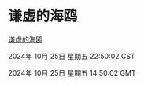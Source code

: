 # 谦虚的海鸥
[谦虚的海鸥](http://219.139.199.238:56308/qxdho/course/base/hotlink/index.php)

2024年 10月 25日 星期五 22:50:02 CST

2024年 10月 25日 星期五 14:50:02 GMT
